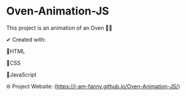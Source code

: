 # Oven-Animation-JS
This project is an animation of an Oven 👩‍🍳

✔ Created with:

🧡HTML

💙CSS

💛JavaScript

🌐 Project Website: (https://i-am-fanny.github.io/Oven-Animation-JS/)
